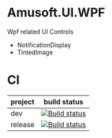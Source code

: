 # Amusoft.UI.WPF

Wpf related UI Controls
- NotificationDisplay
- TintedImage

# CI

| project        | build status           |
| ------------- |-------------|
| dev      | [![Build status](https://ci.appveyor.com/api/projects/status/65249fbj07k246fd/branch/dev?svg=true)](https://ci.appveyor.com/project/taori/amusoft-ui-wpf/branch/dev)      |
| release | [![Build status](https://ci.appveyor.com/api/projects/status/adqcqbqpbbnuy69m/branch/release?svg=true)](https://ci.appveyor.com/project/taori/amusoft-ui-wpf-69a1m/branch/release)   |
